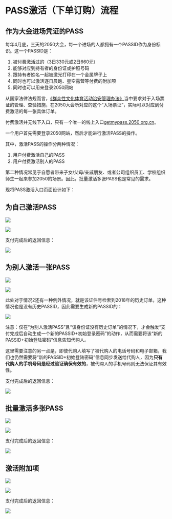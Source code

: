 # PASS激活（下单订购）流程

## 作为大会进场凭证的PASS

每年4月底，三天的2050大会，每一个进场的人都拥有一个PASSID作为身份标识。这一个PASSID是：

1. 被付费激活过的（3日330元或2日660元）
1. 能够对应到持有者的身份证或护照号码
1. 跟持有者姓名一起被激光打印在一个金属牌子上
1. 同时也可以激活逐日晨跑、星空露营等付费的附加项
1. 同时也可以用来登录2050网站

从国家法律法规而言，[《群众性文化体育活动治安管理办法》](http://www.gov.cn/gongbao/content/2000/content_60116.htm)当中要求对于入场票证的管理、查验措施，在2050大会所对应的这个“入场票证”，实际可以对应到付费激活的每一张具体订单。

付费激活并无线下入口，只有一个唯一的线上入口[getmypass.2050.org.cn](https://getmypass.2050.org.cn)。

一个用户首先需要登录2050网站，然后才能进行激活PASS的操作。

其中，激活PASS的操作分两种情况：

1. 用户付费激活自己的PASS
1. 用户付费激活别人的PASS

第二种情况常见于自愿者带来子女/父母/亲戚朋友、或者公司组织员工、学校组织师生一起来参加2050的场景。因此，批量激活多张PASS也是常见的需求。

现将PASS激活入口页面设计如下：

## 为自己激活PASS

![](6/Snipaste_2022-01-11_18-39-46.png)

![](6/Snipaste_2022-01-11_18-19-55.png)

支付完成后的返回信息：

![](6/Snipaste_2022-01-11_19-06-31.png)

## 为别人激活一张PASS

![](6/Snipaste_2022-01-11_18-23-52.png)

![](6/Snipaste_2022-01-11_18-24-20.png)

此处对于情况2还有一种例外情况，就是该证件号检索到2018年的历史订单，这种情况也是没有历史PASSID，因此需要生成新的PASSID的：

![](6/Snipaste_2022-01-12_09-48-03.png)

注意：仅在“为别人激活PASS”且“该身份证没有历史订单”的情况下，才会触发“支付完成后自动生成一个新的PASSID+初始登录密码”的动作，从而需要将该“新的PASSID+初始登陆密码”信息告知代购人。

这里需要注意的另一点是，即使代购人填写了被代购人的电话号码和电子邮箱，我们也仍然需要将“新的PASSID+初始登陆密码”信息同步发送给代购人，因为**只有代购人的手机号码是经过验证确保有效的**，被代购人的手机号码则无法保证其有效性。

支付完成后的返回信息：

![](6/Snipaste_2022-01-12_10-53-13.png)

## 批量激活多张PASS

![](6/Snipaste_2022-01-12_09-51-39.png)

![](6/Snipaste_2022-01-12_10-28-40.png)

支付完成后的返回信息：

![](6/Snipaste_2022-01-12_10-31-49.png)

## 激活附加项

![](6/Snipaste_2022-01-12_09-51-49.png)

![](6/Snipaste_2022-01-12_09-51-59.png)

支付完成后的返回信息：

![](6/Snipaste_2022-01-12_10-36-24.png)